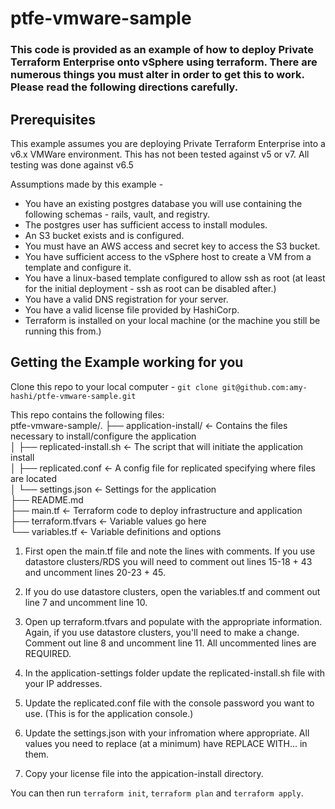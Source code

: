 # ptfe-vmware-sample

### This code is provided as an example of how to deploy Private Terraform Enterprise onto vSphere using terraform. There are numerous things you must alter in order to get this to work. Please read the following directions carefully. 

## Prerequisites

This example assumes you are deploying Private Terraform Enterprise into a v6.x VMWare environment. This has not been tested against v5 or v7. All testing was done against v6.5

Assumptions made by this example - 
  * You have an existing postgres database you will use containing the following schemas - rails, vault, and registry. 
  * The postgres user has sufficient access to install modules.
  * An S3 bucket exists and is configured. 
  * You must have an AWS access and secret key to access the S3 bucket. 
  * You have sufficient access to the vSphere host to create a VM from a template and configure it.
  * You have a linux-based template configured to allow ssh as root (at least for the initial deployment - ssh as root can be disabled after.)
  * You have a valid DNS registration for your server.
  * You have a valid license file provided by HashiCorp.
  * Terraform is installed on your local machine (or the machine you still be running this from.)

## Getting the Example working for you

Clone this repo to your local computer - `git clone git@github.com:amy-hashi/ptfe-vmware-sample.git`

This repo contains the following files:  
ptfe-vmware-sample/. 
├── application-install/		<- Contains the files necessary to install/configure the application  
│   ├── replicated-install.sh 	<- The script that will initiate the application install  
│   ├── replicated.conf 		<- A config file for replicated specifying where files are located  
│   └── settings.json 			<- Settings for the application   
├── README.md  
├── main.tf 					<- Terraform code to deploy infrastructure and application  
├── terraform.tfvars 			<- Variable values go here  
└── variables.tf 				<- Variable definitions and options  

1. First open the main.tf file and note the lines with comments. If you use datastore clusters/RDS you will need to comment out lines 15-18 + 43 and uncomment lines 20-23 + 45.

2. If you do use datastore clusters, open the variables.tf and comment out line 7 and uncomment line 10.

3. Open up terraform.tfvars and populate with the appropriate information. Again, if you use datastore clusters, you'll need to make a change. Comment out line 8 and uncomment line 11. All uncommented lines are REQUIRED.

4. In the application-settings folder update the replicated-install.sh file with your IP addresses.

5. Update the replicated.conf file with the console password you want to use. (This is for the application console.)

6. Update the settings.json with your infromation where appropriate. All values you need to replace (at a minimum) have REPLACE WITH... in them. 

7. Copy your license file into the appication-install directory. 

You can then run `terraform init`, `terraform plan` and `terraform apply`. 


